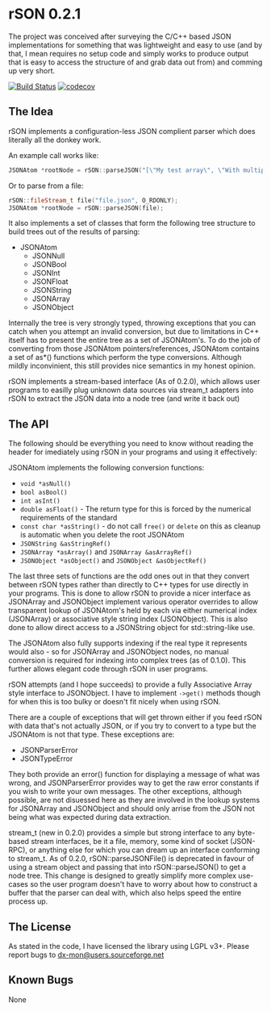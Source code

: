 # rSON 0.2.1

The project was conceived after surveying the C/C++ based JSON implementations for something that was lightweight and easy to use (and by that, I mean requires no setup code and simply works to produce output that is easy to access the structure of and grab data out from) and comming up very short.

[![Build Status](https://travis-ci.org/DX-MON/rSON.svg?branch=master)](https://travis-ci.org/DX-MON/rSON)
[![codecov](https://codecov.io/gh/DX-MON/rSON/branch/master/graph/badge.svg)](https://codecov.io/gh/DX-MON/rSON)

## The Idea

rSON implements a configuration-less JSON complient parser which does literally all the donkey work.

An example call works like:
```C++
JSONAtom *rootNode = rSON::parseJSON("[\"My test array\", \"With multiple elements\", True]");
```
Or to parse from a file:
```C++
rSON::fileStream_t file("file.json", O_RDONLY);
JSONAtom *rootNode = rSON::parseJSON(file);
```

It also implements a set of classes that form the following tree structure to build trees out of the results of parsing:

 *	JSONAtom
	*	JSONNull
	*	JSONBool
	*	JSONInt
	*	JSONFloat
	*	JSONString
	*	JSONArray
	*	JSONObject

Internally the tree is very strongly typed, throwing exceptions that you can catch when you attempt an invalid conversion, but due to limitations in C++ itself has to present the entire tree as a set of JSONAtom's.
To do the job of converting from those JSONAtom pointers/references, JSONAtom contains a set of as*() functions which perform the type conversions. Although mildly inconvinient, this still provides nice semantics in my honest opinion.

rSON implements a stream-based interface (As of 0.2.0), which allows user programs to easilly plug unknown data sources via stream_t adapters into rSON to extract the JSON data into a node tree (and write it back out)

## The API

The following should be everything you need to know without reading the header for imediately using rSON in your programs and using it effectively:

JSONAtom implements the following conversion functions:

 *	`void *asNull()`
 *	`bool asBool()`
 *	`int asInt()`
 *	`double asFloat()` - The return type for this is forced by the numerical requirements of the standard
 *	`const char *asString()` - do not call `free()` or `delete` on this as cleanup is automatic when you delete the root JSONAtom
 *	`JSONString &asStringRef()`
 *	`JSONArray *asArray()` and `JSONArray &asArrayRef()`
 *	`JSONObject *asObject()` and `JSONObject &asObjectRef()`

The last three sets of functions are the odd ones out in that they convert between rSON types rather than directly to C++ types for use directly in your programs.
This is done to allow rSON to provide a nicer interface as JSONArray and JSONObject implement various operator overrides to allow transparent lookup of JSONAtom's held by each via either numerical index (JSONArray) or associative style string index (JSONObject).
This is also done to allow direct access to a JSONString object for std::string-like use.

The JSONAtom also fully supports indexing if the real type it represents would also - so for JSONArray and JSONObject nodes, no manual conversion is required for indexing into complex trees (as of 0.1.0).
This further allows elegant code through rSON in user programs.

rSON attempts (and I hope succeeds) to provide a fully Associative Array style interface to JSONObject. I have to implement `->get()` methods though for when this is too bulky or doesn't fit nicely when using rSON.

There are a couple of exceptions that will get thrown either if you feed rSON with data that's not actually JSON, or if you try to convert to a type but the JSONAtom is not that type.
These exceptions are:

 *	JSONParserError
 *	JSONTypeError

They both provide an error() function for displaying a message of what was wrong, and JSONParserError provides way to get the raw error constants if you wish to write your own messages.
The other exceptions, although possible, are not disuessed here as they are involved in the lookup systems for JSONArray and JSONObject and should only arrise from the JSON not being what was expected during data extraction.

stream\_t (new in 0.2.0) provides a simple but strong interface to any byte-based stream interfaces, be it a file, memory, some kind of socket (JSON-RPC), or anything else for which you can dream up an interface conforming to stream_t.
As of 0.2.0, rSON::parseJSONFile() is deprecated in favour of using a stream object and passing that into rSON::parseJSON() to get a node tree.
This change is designed to greatly simplify more complex use-cases so the user program doesn't have to worry about how to construct a buffer that the parser can deal with, which also helps speed the entire process up.

## The License

As stated in the code, I have licensed the library using LGPL v3+.
Please report bugs to dx-mon@users.sourceforge.net

## Known Bugs

None
